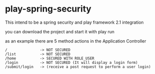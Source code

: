 play-spring-security
====================

This intend to be a spring security and play framework 2.1 integration

you can download the project and start it with play run

as an example there are 5 method actions in the Application Controller

	/				-> NOT SECURED
	/list			-> NOT SECURED
	/home			-> SECURED WITH ROLE_USER
	/login			-> NOT SECURED (It will display a login form)
	/submit/login	-> (receive a post request to perform a user login)